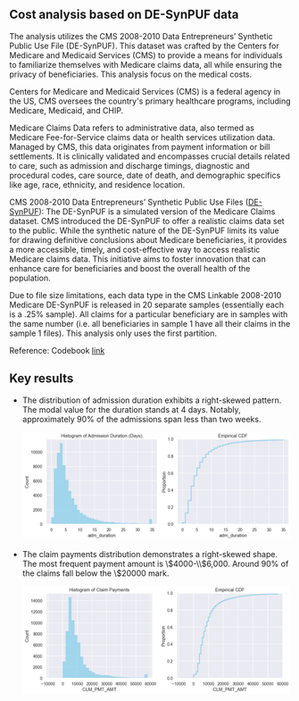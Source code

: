 ## Cost analysis based on DE-SynPUF data
The analysis utilizes the CMS 2008-2010 Data Entrepreneurs’ Synthetic Public Use File (DE-SynPUF). This dataset was crafted by the Centers for Medicare and Medicaid Services (CMS) to provide a means for individuals to familiarize themselves with Medicare claims data, all while ensuring the privacy of beneficiaries. This analysis focus on the medical costs. 

Centers for Medicare and Medicaid Services (CMS) is a federal agency in the US, CMS oversees the country's primary healthcare programs, including Medicare, Medicaid, and CHIP.

Medicare Claims Data refers to administrative data, also termed as Medicare Fee-for-Service claims data or health services utilization data. Managed by CMS, this data originates from payment information or bill settlements. It is clinically validated and encompasses crucial details related to care, such as admission and discharge timings, diagnostic and procedural codes, care source, date of death, and demographic specifics like age, race, ethnicity, and residence location.

CMS 2008-2010 Data Entrepreneurs’ Synthetic Public Use Files ([DE-SynPUF](https://www.cms.gov/data-research/statistics-trends-and-reports/medicare-claims-synthetic-public-use-files/cms-2008-2010-data-entrepreneurs-synthetic-public-use-file-de-synpuf)): The DE-SynPUF is a simulated version of the Medicare Claims dataset. CMS introduced the DE-SynPUF to offer a realistic claims data set to the public. While the synthetic nature of the DE-SynPUF limits its value for drawing definitive conclusions about Medicare beneficiaries, it provides a more accessible, timely, and cost-effective way to access realistic Medicare claims data. This initiative aims to foster innovation that can enhance care for beneficiaries and boost the overall health of the population. 

Due to file size limitations, each data type in the CMS Linkable 2008-2010 Medicare DE-SynPUF is released in 20 separate samples (essentially each is a .25% sample).  All claims for a particular beneficiary are in samples with the same number (i.e. all beneficiaries in sample 1 have all their claims in the sample 1 files). This analysis only uses the first partition.

Reference: Codebook [link](https://www.cms.gov/files/document/de-10-codebook.pdf-0)

## Key results

- The distribution of admission duration exhibits a right-skewed pattern. The modal value for the duration stands at 4 days. Notably, approximately 90% of the admissions span less than two weeks.

    <img src="dist_admission_duration.png" width="1000">

- The claim payments distribution demonstrates a right-skewed shape. The most frequent payment amount is \\$4000-\\$6,000. Around 90% of the claims fall below the \\$20000 mark. 

    <img src="dist_payment.png" width="1000">
